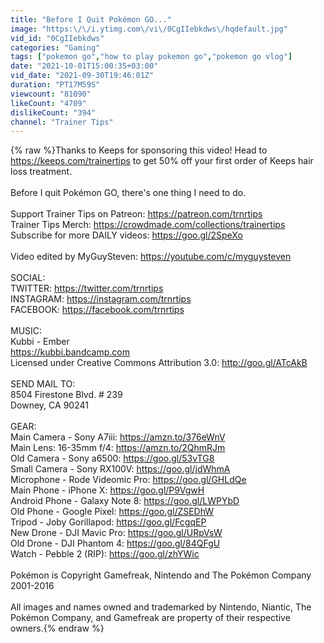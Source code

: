 ```yaml
---
title: "Before I Quit Pokémon GO..."
image: "https:\/\/i.ytimg.com\/vi\/0CgIIebkdws\/hqdefault.jpg"
vid_id: "0CgIIebkdws"
categories: "Gaming"
tags: ["pokemon go","how to play pokemon go","pokemon go vlog"]
date: "2021-10-01T15:00:35+03:00"
vid_date: "2021-09-30T19:46:01Z"
duration: "PT17M59S"
viewcount: "81090"
likeCount: "4709"
dislikeCount: "394"
channel: "Trainer Tips"
---
```

{% raw %}Thanks to Keeps for sponsoring this video! Head to<br /><a rel="nofollow" target="blank" href="https://keeps.com/trainertips">https://keeps.com/trainertips</a> to get 50% off your first order of Keeps hair loss treatment.<br /><br />Before I quit Pokémon GO, there's one thing I need to do.<br /><br />Support Trainer Tips on Patreon: <a rel="nofollow" target="blank" href="https://patreon.com/trnrtips">https://patreon.com/trnrtips</a><br />Trainer Tips Merch: <a rel="nofollow" target="blank" href="https://crowdmade.com/collections/trainertips">https://crowdmade.com/collections/trainertips</a><br />Subscribe for more DAILY videos: <a rel="nofollow" target="blank" href="https://goo.gl/2SpeXo">https://goo.gl/2SpeXo</a><br /><br />Video edited by MyGuySteven: <a rel="nofollow" target="blank" href="https://youtube.com/c/myguysteven">https://youtube.com/c/myguysteven</a><br /><br />SOCIAL:<br />TWITTER: <a rel="nofollow" target="blank" href="https://twitter.com/trnrtips">https://twitter.com/trnrtips</a><br />INSTAGRAM: <a rel="nofollow" target="blank" href="https://instagram.com/trnrtips">https://instagram.com/trnrtips</a><br />FACEBOOK: <a rel="nofollow" target="blank" href="https://facebook.com/trnrtips">https://facebook.com/trnrtips</a><br /><br />MUSIC:<br />Kubbi - Ember<br /><a rel="nofollow" target="blank" href="https://kubbi.bandcamp.com">https://kubbi.bandcamp.com</a> <br />Licensed under Creative Commons Attribution 3.0: <a rel="nofollow" target="blank" href="http://goo.gl/ATcAkB">http://goo.gl/ATcAkB</a><br /><br />SEND MAIL TO:<br />8504 Firestone Blvd. # 239<br />Downey, CA 90241<br /><br />GEAR:<br />Main Camera - Sony A7iii: <a rel="nofollow" target="blank" href="https://amzn.to/376eWnV">https://amzn.to/376eWnV</a><br />Main Lens: 16-35mm f/4: <a rel="nofollow" target="blank" href="https://amzn.to/2QhmRJm">https://amzn.to/2QhmRJm</a><br />Old Camera - Sony a6500: <a rel="nofollow" target="blank" href="https://goo.gl/53vTG8">https://goo.gl/53vTG8</a><br />Small Camera - Sony RX100V: <a rel="nofollow" target="blank" href="https://goo.gl/jdWhmA">https://goo.gl/jdWhmA</a><br />Microphone - Rode Videomic Pro: <a rel="nofollow" target="blank" href="https://goo.gl/GHLdQe">https://goo.gl/GHLdQe</a><br />Main Phone - iPhone X: <a rel="nofollow" target="blank" href="https://goo.gl/P9VgwH">https://goo.gl/P9VgwH</a><br />Android Phone - Galaxy Note 8: <a rel="nofollow" target="blank" href="https://goo.gl/LWPYbD">https://goo.gl/LWPYbD</a><br />Old Phone - Google Pixel: <a rel="nofollow" target="blank" href="https://goo.gl/ZSEDhW">https://goo.gl/ZSEDhW</a><br />Tripod - Joby Gorillapod: <a rel="nofollow" target="blank" href="https://goo.gl/FcgqEP">https://goo.gl/FcgqEP</a><br />New Drone - DJI Mavic Pro: <a rel="nofollow" target="blank" href="https://goo.gl/URpVsW">https://goo.gl/URpVsW</a><br />Old Drone - DJI Phantom 4: <a rel="nofollow" target="blank" href="https://goo.gl/84QFgU">https://goo.gl/84QFgU</a><br />Watch - Pebble 2 (RIP): <a rel="nofollow" target="blank" href="https://goo.gl/zhYWic">https://goo.gl/zhYWic</a><br /><br />Pokémon is Copyright Gamefreak, Nintendo and The Pokémon Company 2001-2016<br /><br />All images and names owned and trademarked by Nintendo, Niantic, The Pokémon Company, and Gamefreak are property of their respective owners.{% endraw %}
